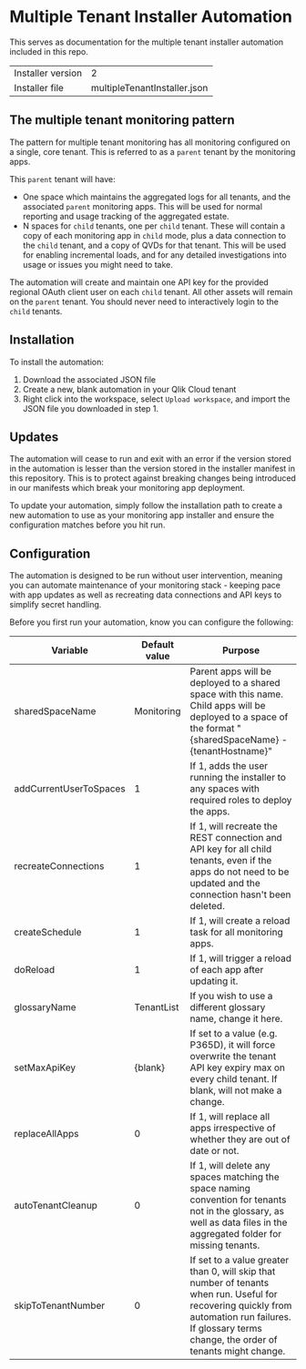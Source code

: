 # Multiple Tenant Installer Automation

This serves as documentation for the multiple tenant installer automation included
in this repo.

|                   |                              |
|-------------------|------------------------------|
| Installer version | 2                            |
| Installer file    | multipleTenantInstaller.json |

## The multiple tenant monitoring pattern

The pattern for multiple tenant monitoring has all monitoring configured on a single,
core tenant. This is referred to as a `parent` tenant by the monitoring apps.

This `parent` tenant will have:

- One space which maintains the aggregated logs for all tenants, and the associated
  `parent` monitoring apps. This will be used for normal reporting and usage tracking
  of the aggregated estate.
- N spaces for `child` tenants, one per `child` tenant. These will contain a copy of
  each monitoring app in `child` mode, plus a data connection to the `child` tenant,
  and a copy of QVDs for that tenant. This will be used for enabling incremental loads,
  and for any detailed investigations into usage or issues you might need to take.

The automation will create and maintain one API key for the provided regional OAuth
client user on each `child` tenant. All other assets will remain on the `parent`
tenant. You should never need to interactively login to the `child` tenants.

## Installation

To install the automation:

1. Download the associated JSON file
2. Create a new, blank automation in your Qlik Cloud tenant
3. Right click into the workspace, select `Upload workspace`, and import the JSON
   file you downloaded in step 1.

## Updates

The automation will cease to run and exit with an error if the version stored in the
automation is lesser than the version stored in the installer manifest in this
repository. This is to protect against breaking changes being introduced in our
manifests which break your monitoring app deployment.

To update your automation, simply follow the installation path to create a new
automation to use as your monitoring app installer and ensure the configuration
matches before you hit run.

## Configuration

The automation is designed to be run without user intervention, meaning you can
automate maintenance of your monitoring stack - keeping pace with app updates as
well as recreating data connections and API keys to simplify secret handling.

Before you first run your automation, know you can configure the following:

| Variable               | Default value | Purpose                                                                                                                                                                                               |
|------------------------|---------------|-------------------------------------------------------------------------------------------------------------------------------------------------------------------------------------------------------|
| sharedSpaceName        | Monitoring    | Parent apps will be deployed to a shared space with this name. Child apps will be deployed to a space of the format "{sharedSpaceName} - {tenantHostname}"                                            |
| addCurrentUserToSpaces | 1             | If 1, adds the user running the installer to any spaces with required roles to deploy the apps.                                                                                                       |
| recreateConnections    | 1             | If 1, will recreate the REST connection and API key for all child tenants, even if the apps do not need to be updated and the connection hasn't been deleted.                                         |
| createSchedule         | 1             | If 1, will create a reload task for all monitoring apps.                                                                                                                                              |
| doReload               | 1             | If 1, will trigger a reload of each app after updating it.                                                                                                                                            |
| glossaryName           | TenantList    | If you wish to use a different glossary name, change it here.                                                                                                                                         |
| setMaxApiKey           | {blank}       | If set to a value (e.g. P365D), it will force overwrite the tenant API key expiry max on every child tenant. If blank, will not make a change.                                                        |
| replaceAllApps         | 0             | If 1, will replace all apps irrespective of whether they are out of date or not.                                                                                                                      |
| autoTenantCleanup      | 0             | If 1, will delete any spaces matching the space naming convention for tenants not in the glossary, as well as data files in the aggregated folder for missing tenants.                                |
| skipToTenantNumber     | 0             | If set to a value greater than 0, will skip that number of tenants when run. Useful for recovering quickly from automation run failures. If glossary terms change, the order of tenants might change. |
